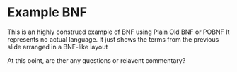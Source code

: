 # Example BNF
This is an highly construed example of BNF using Plain Old BNF or POBNF
It represents no actual language. It just shows the terms from the previous slide
arranged in a BNF-like layout


At this ooint, are ther any questions or relavent commentary?
